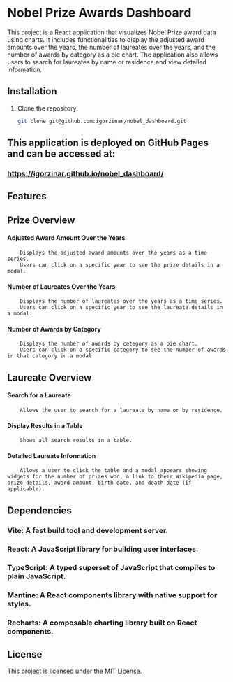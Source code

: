 # Nobel Prize Awards Dashboard

This project is a React application that visualizes Nobel Prize award data using charts. It includes functionalities to display the adjusted award amounts over the years, the number of laureates over the years, and the number of awards by category as a pie chart. The application also allows users to search for laureates by name or residence and view detailed information.

## Installation

1. Clone the repository:
   ```sh
   git clone git@github.com:igorzinar/nobel_dashboard.git

## This application is deployed on GitHub Pages and can be accessed at:

### https://igorzinar.github.io/nobel_dashboard/

## Features

## Prize Overview

#### Adjusted Award Amount Over the Years
        Displays the adjusted award amounts over the years as a time series.
        Users can click on a specific year to see the prize details in a modal.

#### Number of Laureates Over the Years
        Displays the number of laureates over the years as a time series.
        Users can click on a specific year to see the laureate details in a modal.

#### Number of Awards by Category
        Displays the number of awards by category as a pie chart.
        Users can click on a specific category to see the number of awards in that category in a modal.

## Laureate Overview

#### Search for a Laureate
        Allows the user to search for a laureate by name or by residence.

#### Display Results in a Table
        Shows all search results in a table.

#### Detailed Laureate Information
        Allows a user to click the table and a modal appears showing widgets for the number of prizes won, a link to their Wikipedia page, prize details, award amount, birth date, and death date (if applicable).

## Dependencies

### Vite: A fast build tool and development server.
### React: A JavaScript library for building user interfaces.
### TypeScript: A typed superset of JavaScript that compiles to plain JavaScript.
### Mantine: A React components library with native support for styles.
### Recharts: A composable charting library built on React components.

## License

This project is licensed under the MIT License.